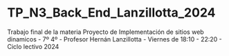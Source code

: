 # TP_N3_Back_End_Lanzillotta_2024
 Trabajo final de la materia Proyecto de Implementación de sitios web dinamicos - 7º 4º - Profesor Hernán Lanzillotta - Viernes de 18:10 - 22:20 - Ciclo lectivo 2024
